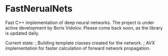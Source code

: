 FastNerualNets
==============

Fast C++ implementation of deep neural networks. The project is under active development by Boris Vidolov. Please come back soon, as the library is updated daily.

Current state:
; Building template classes created for the network.
; AVX implementation for faster calculation of forward network propagation.

